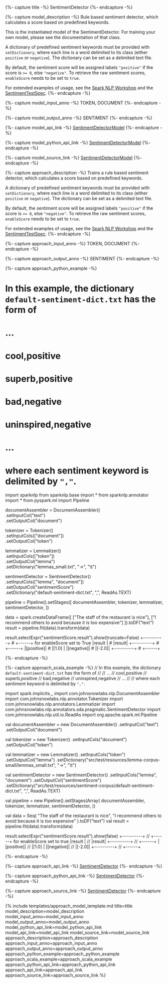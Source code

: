 {%- capture title -%}
SentimentDetector
{%- endcapture -%}

{%- capture model_description -%}
Rule based sentiment detector, which calculates a score based on predefined keywords.

This is the instantiated model of the SentimentDetector.
For training your own model, please see the documentation of that class.

A dictionary of predefined sentiment keywords must be provided with `setDictionary`, where each line is a word
delimited to its class (either `positive` or `negative`).
The dictionary can be set as a delimited text file.

By default, the sentiment score will be assigned labels `"positive"` if the score is `>= 0`, else `"negative"`.
To retrieve the raw sentiment scores, `enableScore` needs to be set to `true`.

For extended examples of usage, see the [Spark NLP Workshop](https://github.com/JohnSnowLabs/spark-nlp-workshop/blob/master/jupyter/training/english/dictionary-sentiment/sentiment.ipynb)
and the [SentimentTestSpec](https://github.com/JohnSnowLabs/spark-nlp/blob/master/src/test/scala/com/johnsnowlabs/nlp/annotators/sda/pragmatic/PragmaticSentimentTestSpec.scala).
{%- endcapture -%}

{%- capture model_input_anno -%}
TOKEN, DOCUMENT
{%- endcapture -%}

{%- capture model_output_anno -%}
SENTIMENT
{%- endcapture -%}

{%- capture model_api_link -%}
[SentimentDetectorModel](https://nlp.johnsnowlabs.com/api/com/johnsnowlabs/nlp/annotators/sda/pragmatic/SentimentDetectorModel)
{%- endcapture -%}

{%- capture model_python_api_link -%}
[SentimentDetectorModel](/api/python/reference/autosummary/sparknlp/annotator/sentiment/sentiment_detector/index.html#sparknlp.annotator.sentiment.sentiment_detector.SentimentDetectorModel)
{%- endcapture -%}

{%- capture model_source_link -%}
[SentimentDetectorModel](https://github.com/JohnSnowLabs/spark-nlp/tree/master/src/main/scala/com/johnsnowlabs/nlp/annotators/sda/pragmatic/SentimentDetectorModel.scala)
{%- endcapture -%}

{%- capture approach_description -%}
Trains a rule based sentiment detector, which calculates a score based on predefined keywords.

A dictionary of predefined sentiment keywords must be provided with `setDictionary`, where each line is a word
delimited to its class (either `positive` or `negative`).
The dictionary can be set as a delimited text file.

By default, the sentiment score will be assigned labels `"positive"` if the score is `>= 0`, else `"negative"`.
To retrieve the raw sentiment scores, `enableScore` needs to be set to `true`.

For extended examples of usage, see the [Spark NLP Workshop](https://github.com/JohnSnowLabs/spark-nlp-workshop/blob/master/jupyter/training/english/dictionary-sentiment/sentiment.ipynb)
and the [SentimentTestSpec](https://github.com/JohnSnowLabs/spark-nlp/blob/master/src/test/scala/com/johnsnowlabs/nlp/annotators/sda/pragmatic/PragmaticSentimentTestSpec.scala).
{%- endcapture -%}

{%- capture approach_input_anno -%}
TOKEN, DOCUMENT
{%- endcapture -%}

{%- capture approach_output_anno -%}
SENTIMENT
{%- endcapture -%}

{%- capture approach_python_example -%}
# In this example, the dictionary `default-sentiment-dict.txt` has the form of
#
# ...
# cool,positive
# superb,positive
# bad,negative
# uninspired,negative
# ...
#
# where each sentiment keyword is delimited by `","`.

import sparknlp
from sparknlp.base import *
from sparknlp.annotator import *
from pyspark.ml import Pipeline

documentAssembler = DocumentAssembler() \
    .setInputCol("text") \
    .setOutputCol("document")

tokenizer = Tokenizer() \
    .setInputCols(["document"]) \
    .setOutputCol("token")

lemmatizer = Lemmatizer() \
    .setInputCols(["token"]) \
    .setOutputCol("lemma") \
    .setDictionary("lemmas_small.txt", "->", "\t")

sentimentDetector = SentimentDetector() \
    .setInputCols(["lemma", "document"]) \
    .setOutputCol("sentimentScore") \
    .setDictionary("default-sentiment-dict.txt", ",", ReadAs.TEXT)

pipeline = Pipeline().setStages([
    documentAssembler,
    tokenizer,
    lemmatizer,
    sentimentDetector,
])

data = spark.createDataFrame([
    ["The staff of the restaurant is nice"],
    ["I recommend others to avoid because it is too expensive"]
]).toDF("text")
result = pipeline.fit(data).transform(data)

result.selectExpr("sentimentScore.result").show(truncate=False)
+----------+  #  +------+ for enableScore set to True
|result    |  #  |result|
+----------+  #  +------+
|[positive]|  #  |[1.0] |
|[negative]|  #  |[-2.0]|
+----------+  #  +------+

{%- endcapture -%}

{%- capture approach_scala_example -%}
// In this example, the dictionary `default-sentiment-dict.txt` has the form of
//
// ...
// cool,positive
// superb,positive
// bad,negative
// uninspired,negative
// ...
//
// where each sentiment keyword is delimited by `","`.

import spark.implicits._
import com.johnsnowlabs.nlp.DocumentAssembler
import com.johnsnowlabs.nlp.annotator.Tokenizer
import com.johnsnowlabs.nlp.annotators.Lemmatizer
import com.johnsnowlabs.nlp.annotators.sda.pragmatic.SentimentDetector
import com.johnsnowlabs.nlp.util.io.ReadAs
import org.apache.spark.ml.Pipeline

val documentAssembler = new DocumentAssembler()
  .setInputCol("text")
  .setOutputCol("document")

val tokenizer = new Tokenizer()
  .setInputCols("document")
  .setOutputCol("token")

val lemmatizer = new Lemmatizer()
  .setInputCols("token")
  .setOutputCol("lemma")
  .setDictionary("src/test/resources/lemma-corpus-small/lemmas_small.txt", "->", "\t")

val sentimentDetector = new SentimentDetector()
  .setInputCols("lemma", "document")
  .setOutputCol("sentimentScore")
  .setDictionary("src/test/resources/sentiment-corpus/default-sentiment-dict.txt", ",", ReadAs.TEXT)

val pipeline = new Pipeline().setStages(Array(
  documentAssembler,
  tokenizer,
  lemmatizer,
  sentimentDetector,
))

val data = Seq(
  "The staff of the restaurant is nice",
  "I recommend others to avoid because it is too expensive"
).toDF("text")
val result = pipeline.fit(data).transform(data)

result.selectExpr("sentimentScore.result").show(false)
+----------+  //  +------+ for enableScore set to true
|result    |  //  |result|
+----------+  //  +------+
|[positive]|  //  |[1.0] |
|[negative]|  //  |[-2.0]|
+----------+  //  +------+

{%- endcapture -%}

{%- capture approach_api_link -%}
[SentimentDetector](https://nlp.johnsnowlabs.com/api/com/johnsnowlabs/nlp/annotators/sda/pragmatic/SentimentDetector)
{%- endcapture -%}

{%- capture approach_python_api_link -%}
[SentimentDetector](/api/python/reference/autosummary/sparknlp/annotator/sentiment/sentiment_detector/index.html#sparknlp.annotator.sentiment.sentiment_detector.SentimentDetector)
{%- endcapture -%}

{%- capture approach_source_link -%}
[SentimentDetector](https://github.com/JohnSnowLabs/spark-nlp/tree/master/src/main/scala/com/johnsnowlabs/nlp/annotators/sda/pragmatic/SentimentDetector.scala)
{%- endcapture -%}


{% include templates/approach_model_template.md
title=title
model_description=model_description
model_input_anno=model_input_anno
model_output_anno=model_output_anno
model_python_api_link=model_python_api_link
model_api_link=model_api_link
model_source_link=model_source_link
approach_description=approach_description
approach_input_anno=approach_input_anno
approach_output_anno=approach_output_anno
approach_python_example=approach_python_example
approach_scala_example=approach_scala_example
approach_python_api_link=approach_python_api_link
approach_api_link=approach_api_link
approach_source_link=approach_source_link
%}
